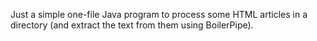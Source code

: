 Just a simple one-file Java program to process some HTML articles in a directory (and extract the text from them using BoilerPipe).
